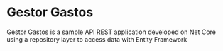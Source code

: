 # Gestor Gastos

Gestor Gastos is a sample API REST application developed on Net Core using a repository layer to access data with Entity Framework
